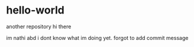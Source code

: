 # hello-world
another repository
hi there

im nathi abd i dont know what im doing yet.
forgot to add commit message
